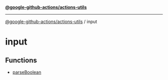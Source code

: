 [**@google-github-actions/actions-utils**](../README.md)

***

[@google-github-actions/actions-utils](../modules.md) / input

# input

## Functions

- [parseBoolean](functions/parseBoolean.md)

